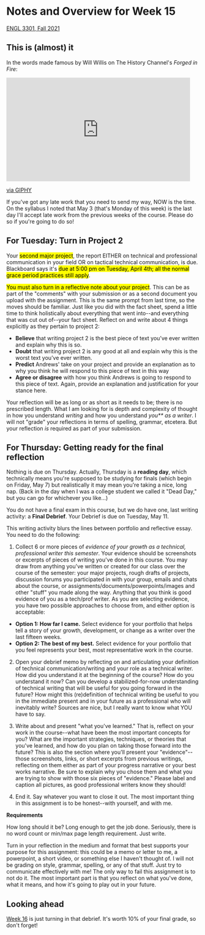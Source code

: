 # Notes and Overview for Week 15
[ENGL 3301, Fall 2021](../calendar.html)

## This is (almost) it

In the words made famous by Will Willis on The History Channel's *Forged in Fire*:

<iframe src="https://giphy.com/embed/ZE5rzR7qdbrgIEYjOt" width="480" height="270" frameBorder="0" class="giphy-embed" title="Five minutes, Blacksmiths!" allowFullScreen></iframe><p><a href="https://giphy.com/gifs/historyuk-history-forged-in-fire-5-minutes-ZE5rzR7qdbrgIEYjOt">via GIPHY</a></p>

If you've got any late work that you need to send my way, NOW is the time. On the syllabus I noted that May 3 (that's Monday of this week) is the last day I'll accept late work from the previous weeks of the course. Please do so if you're going to do so!

## For Tuesday: Turn in Project 2

Your <mark>second major project</mark>, the report EITHER on technical and professional communication in your field OR on tactical technical communication, is due. Blackboard says it's <mark>due at 5:00 pm on Tuesday, April 4th; all the normal grace period practices still apply</mark>.

<mark>You must also turn in a reflective note about your project</mark>. This can be as part of the "comments" with your submission or as a second document you upload with the assignment. This is the same prompt from last time, so the moves should be familiar. Just like you did with the fact sheet, spend a little time to think holistically about everything that went into--and everything that was cut out of--your fact sheet. Reflect on and write about 4 things explicitly as they pertain to project 2:
 - **Believe** that writing project 2 is the best piece of text you’ve ever written and explain why this is so.
 - **Doubt** that writing project 2 is any good at all and explain why this is the worst text you’ve ever written.
 - **Predict** Andrews' take on your project and provide an explanation as to why you think he will respond to this piece of text in this way
 - **Agree or disagree** with how you think Andrews is going to respond to this piece of text. Again, provide an explanation and justification for your stance here.

Your reflection will be as long or as short as it needs to be; there is no prescribed length. What I am looking for is depth and complexity of thought in how you understand _writing_ and how you understand _you** as a writer_. I will not "grade" your reflections in terms of spelling, grammar, etcetera. But your reflection _is_ required as part of your submission.

## For Thursday: Getting ready for the final reflection

Nothing is due on Thursday. Actually, Thursday is a **reading day**, which technically means you're supposed to be studying for finals (which begin on Friday, May 7) but realistically it may mean you're taking a nice, long nap. (Back in the day when I was a college student we called it "Dead Day," but you can go for whichever you like...)

You do not have a final exam in this course, but we do have one, last writing activity: a **Final Debrief**. Your Debrief is due on Tuesday, May 11.

This writing activity blurs the lines between portfolio and reflective essay. You need to do the following:

1. Collect 6 or more pieces of *evidence of your growth as a technical, professional writer this semester*. Your evidence should be screenshots or excerpts of pieces of writing you've done in this course. You may draw from anything you've written or created for our class over the course of the semester: your major projects, rough drafts of projects, discussion forums you participated in with your group, emails and chats about the course, or assignments/documents/powerpoints/images and other "stuff" you made along the way. Anything that you think is good evidence of you as a tech/prof writer. As you are selecting evidence, you have two possible approaches to choose from, and either option is acceptable:
  - **Option 1: How far I came.** Select evidence for your portfolio that helps tell a story of your growth, development, or change as a writer over the last fifteen weeks.
  - **Option 2: The best of my best.** Select evidence for your portfolio that you feel represents your best, most representative work in the course.

2. Open your debrief memo by reflecting on and articulating your definition of technical communication/writing and your role as a technical writer. How did you understand it at the beginning of the course? How do you understand it now? Can you develop a stabilized-for-now understanding of technical writing that will be useful for you going forward in the future? How might this (re)definition of technical writing be useful to you in the immediate present and in your future as a professional who will inevitably write? Sources are nice, but I really want to know what YOU have to say.

3. Write about and present "what you've learned." That is, reflect on your work in the course--what have been the most important concepts for you? What are the important strategies, techniques, or theories that you've learned, and how do you plan on taking those forward into the future? This is also the section where you'll present your "evidence"--those screenshots, links, or short excerpts from previous writings, reflecting on them either as part of your progress narrative or your best works narrative. Be sure to explain why you chose them and what you are trying to show with those six pieces of "evidence." Please label and caption all pictures, as good professional writers know they should!

4. End it. Say whatever you want to close it out. The most important thing in this assignment is to be honest--with yourself, and with me.

**Requirements**

How long should it be? Long enough to get the job done. Seriously, there is no word count or min/max page length requirement. Just write.

Turn in your reflection in the medium and format that best supports your purpose for this assignment: this could be a memo or letter to me, a powerpoint, a short video, or something else I haven't thought of. I will not be grading on style, grammar, spelling, or any of that stuff. Just try to communicate effectively with me! The only way to fail this assignment is to not do it. The most important part is that you reflect on what you've done, what it means, and how it's going to play out in your future.

## Looking ahead

[Week 16](week-16-notes) is just turning in that debrief. It's worth 10% of your final grade, so don't forget!
